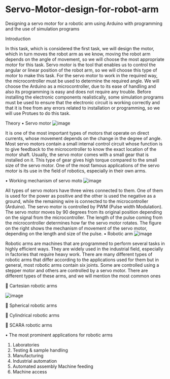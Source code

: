 # Servo-Motor-design-for-robot-arm
Designing a servo motor for a robotic arm using Arduino with programming and the use of simulation programs 



Introduction 

In this task, which is considered the first task, we will design the motor, which in turn moves the robot arm as we know, moving the robot arm depends on the angle of movement, so we will choose the most appropriate motor for this task. Servo motor is the tool that enables us to control the angular or linear position of the robot arm, so we will choose this type of motor to make this task. For the servo motor to work in the required way, the microcontroller must be used to determine the required angle. We will choose the Arduino as a microcontroller, due to its ease of handling and also its programming is easy and does not require any trouble. Before installing the electronic components realistically, some simulation programs must be used to ensure that the electronic circuit is working correctly and that it is free from any errors related to installation or programming, so we will use Protues to do this task.  

Theory 
•	Servo motor
![image](https://user-images.githubusercontent.com/85449693/122657944-8e5e0200-d170-11eb-85e5-48bde2dd5b0f.png)

It is one of the most important types of motors that operate on direct currents, whose movement depends on the change in the degree of angle. Most servo motors contain a small internal control circuit whose function is to give feedback to the microcontroller to know the exact location of the motor shaft. Usually, the servo motor comes with a small gear that is installed on it. This type of gear gives high torque compared to the small size of the servo motor. One of the most famous applications of the servo motor is its use in the field of robotics, especially in their own arms. 

•	Working mechanism of servo moto
![image](https://user-images.githubusercontent.com/85449693/122657949-9ae25a80-d170-11eb-9533-eb1140252018.png)

All types of servo motors have three wires connected to them. One of them is used for the power as positive and the other is used the negative as a ground, while the remaining wire is connected to the microcontroller (Arduino). The servo motor is controlled by PWM (Pulse width Modulation). The servo motor moves by 90 degrees from its original position depending on the signal from the microcontroller. The length of the pulse coming from the microcontroller determines how far the servo motor rotates. The figure on the right shows the mechanism of movement of the servo motor, depending on the length and size of the pulse.
•	Robotic arm
![image](https://user-images.githubusercontent.com/85449693/122657954-a6358600-d170-11eb-81cf-5e78bb849622.png)


Robotic arms are machines that are programmed to perform several tasks in highly efficient ways. They are widely used in the industrial field, especially in factories that require heavy work. There are many different types of robotic arms that differ according to the applications used for them but in general, most robotic arms contain six joints. Some are controlled using a stepper motor and others are controlled by a servo motor. There are different types of these arms, and we will mention the most common ones

	Cartesian robotic arms

![image](https://user-images.githubusercontent.com/85449693/122657956-b188b180-d170-11eb-985c-ce5e175007aa.png)





	Spherical robotic arms




	Cylindrical robotic arms





	SCARA robotic arms





•	The most prominent applications for robotic arms
1.	Laboratories
2.	Testing & sample handling
3.	Manufacturing
4.	Industrial automation
5.	Automated assembly Machine feeding
6.	Machine access

